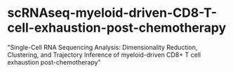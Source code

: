 # scRNAseq-myeloid-driven-CD8-T-cell-exhaustion-post-chemotherapy
"Single-Cell RNA Sequencing Analysis: Dimensionality Reduction, Clustering, and Trajectory Inference of myeloid-driven CD8+ T cell exhaustion post-chemotherapy"
